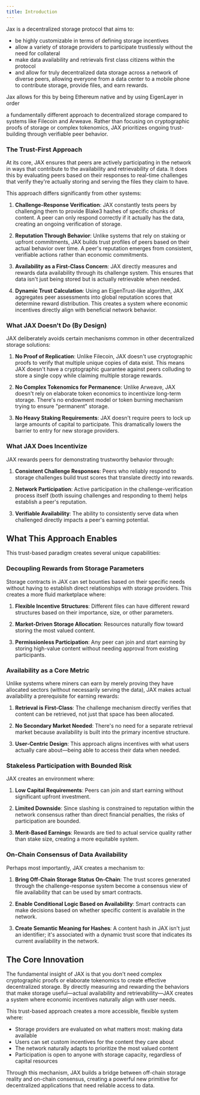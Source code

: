 ```yaml
---
title: Introduction
---
```


Jax is a decentralized storage protocol that aims to:
- be highly customizable in terms of defining storage incentives
- allow a variety of storage providers to participate trustlessly without the need for collateral
- make data availability and retrievals first class citizens within the protocol
- and allow for truly decentralized data storage across a network of diverse peers, allowing everyone from a data center to a mobile phone to contribute storage, provide files, and earn rewards.

Jax allows for this by being Ethereum native and by using EigenLayer in order

a fundamentally different approach to decentralized storage compared to systems like Filecoin and Arweave. Rather than focusing on cryptographic proofs of storage or complex tokenomics, JAX prioritizes ongoing trust-building through verifiable peer behavior.

### The Trust-First Approach

At its core, JAX ensures that peers are actively participating in the network in ways that contribute to the availability and retrievability of data. It does this by evaluating peers based on their responses to real-time challenges that verify they're actually storing and serving the files they claim to have.

This approach differs significantly from other systems:

1. **Challenge-Response Verification**: JAX constantly tests peers by challenging them to provide Blake3 hashes of specific chunks of content. A peer can only respond correctly if it actually has the data, creating an ongoing verification of storage.

2. **Reputation Through Behavior**: Unlike systems that rely on staking or upfront commitments, JAX builds trust profiles of peers based on their actual behavior over time. A peer's reputation emerges from consistent, verifiable actions rather than economic commitments.

3. **Availability as a First-Class Concern**: JAX directly measures and rewards data availability through its challenge system. This ensures that data isn't just being stored but is actually retrievable when needed.

4. **Dynamic Trust Calculation**: Using an EigenTrust-like algorithm, JAX aggregates peer assessments into global reputation scores that determine reward distribution. This creates a system where economic incentives directly align with beneficial network behavior.

### What JAX Doesn't Do (By Design)

JAX deliberately avoids certain mechanisms common in other decentralized storage solutions:

1. **No Proof of Replication**: Unlike Filecoin, JAX doesn't use cryptographic proofs to verify that multiple unique copies of data exist. This means JAX doesn't have a cryptographic guarantee against peers colluding to store a single copy while claiming multiple storage rewards.

2. **No Complex Tokenomics for Permanence**: Unlike Arweave, JAX doesn't rely on elaborate token economics to incentivize long-term storage. There's no endowment model or token burning mechanism trying to ensure "permanent" storage.

3. **No Heavy Staking Requirements**: JAX doesn't require peers to lock up large amounts of capital to participate. This dramatically lowers the barrier to entry for new storage providers.

### What JAX Does Incentivize

JAX rewards peers for demonstrating trustworthy behavior through:

1. **Consistent Challenge Responses**: Peers who reliably respond to storage challenges build trust scores that translate directly into rewards.

2. **Network Participation**: Active participation in the challenge-verification process itself (both issuing challenges and responding to them) helps establish a peer's reputation.

3. **Verifiable Availability**: The ability to consistently serve data when challenged directly impacts a peer's earning potential.

## What This Approach Enables

This trust-based paradigm creates several unique capabilities:

### Decoupling Rewards from Storage Parameters

Storage contracts in JAX can set bounties based on their specific needs without having to establish direct relationships with storage providers. This creates a more fluid marketplace where:

1. **Flexible Incentive Structures**: Different files can have different reward structures based on their importance, size, or other parameters.

2. **Market-Driven Storage Allocation**: Resources naturally flow toward storing the most valued content.

3. **Permissionless Participation**: Any peer can join and start earning by storing high-value content without needing approval from existing participants.

### Availability as a Core Metric

Unlike systems where miners can earn by merely proving they have allocated sectors (without necessarily serving the data), JAX makes actual availability a prerequisite for earning rewards:

1. **Retrieval is First-Class**: The challenge mechanism directly verifies that content can be retrieved, not just that space has been allocated.

2. **No Secondary Market Needed**: There's no need for a separate retrieval market because availability is built into the primary incentive structure.

3. **User-Centric Design**: This approach aligns incentives with what users actually care about—being able to access their data when needed.

### Stakeless Participation with Bounded Risk

JAX creates an environment where:

1. **Low Capital Requirements**: Peers can join and start earning without significant upfront investment.

2. **Limited Downside**: Since slashing is constrained to reputation within the network consensus rather than direct financial penalties, the risks of participation are bounded.

3. **Merit-Based Earnings**: Rewards are tied to actual service quality rather than stake size, creating a more equitable system.

### On-Chain Consensus of Data Availability

Perhaps most importantly, JAX creates a mechanism to:

1. **Bring Off-Chain Storage Status On-Chain**: The trust scores generated through the challenge-response system become a consensus view of file availability that can be used by smart contracts.

2. **Enable Conditional Logic Based on Availability**: Smart contracts can make decisions based on whether specific content is available in the network.

3. **Create Semantic Meaning for Hashes**: A content hash in JAX isn't just an identifier; it's associated with a dynamic trust score that indicates its current availability in the network.

## The Core Innovation

The fundamental insight of JAX is that you don't need complex cryptographic proofs or elaborate tokenomics to create effective decentralized storage. By directly measuring and rewarding the behaviors that make storage useful—actual availability and retrievability—JAX creates a system where economic incentives naturally align with user needs.

This trust-based approach creates a more accessible, flexible system where:
- Storage providers are evaluated on what matters most: making data available
- Users can set custom incentives for the content they care about
- The network naturally adapts to prioritize the most valued content
- Participation is open to anyone with storage capacity, regardless of capital resources

Through this mechanism, JAX builds a bridge between off-chain storage reality and on-chain consensus, creating a powerful new primitive for decentralized applications that need reliable access to data.
